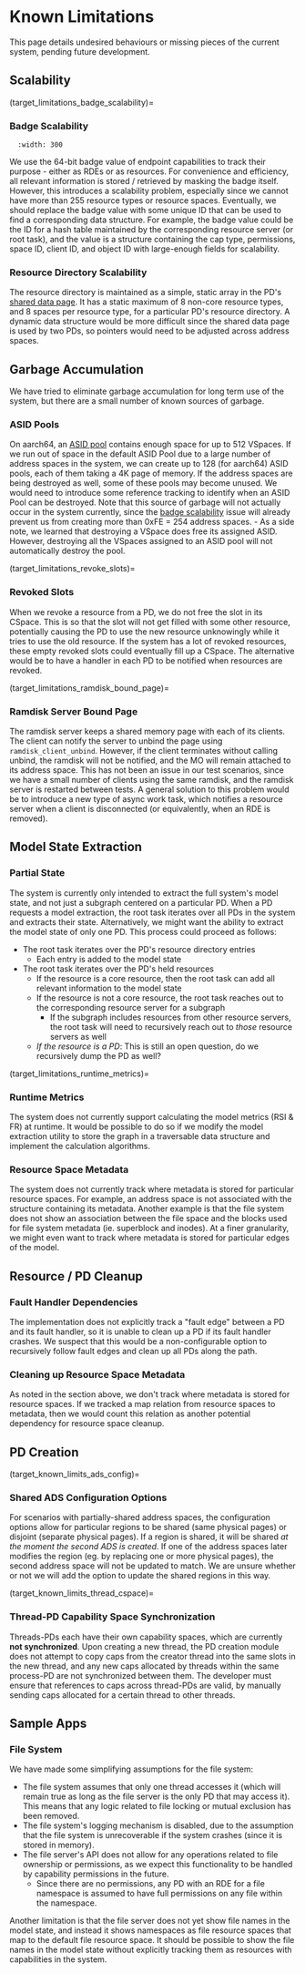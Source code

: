 # Known Limitations
This page details undesired behaviours or missing pieces of the current system, pending future development.

## Scalability

(target_limitations_badge_scalability)=
### Badge Scalability
```{image} ../figures/badge_bits.png
  :width: 300
```
We use the 64-bit badge value of endpoint capabilities to track their purpose - either as RDEs or as resources. For convenience and efficiency, all relevant information is stored / retrieved by masking the badge itself. However, this introduces a scalability problem, especially since we cannot have more than 255 resource types or resource spaces. Eventually, we should replace the badge value with some unique ID that can be used to find a corresponding data structure. For example, the badge value could be the ID for a hash table maintained by the corresponding resource server (or root task), and the value is a structure containing the cap type, permissions, space ID, client ID, and object ID with large-enough fields for scalability.

### Resource Directory Scalability
The resource directory is maintained as a simple, static array in the PD's [shared data page](target_glossary_shared_data). It has a static maximum of 8 non-core resource types, and 8 spaces per resource type, for a particular PD's resource directory. A dynamic data structure would be more difficult since the shared data page is used by two PDs, so pointers would need to be adjusted across address spaces.

## Garbage Accumulation
We have tried to eliminate garbage accumulation for long term use of the system, but there are a small number of known sources of garbage.

### ASID Pools
On aarch64, an [ASID pool](target_glossary_asid_pool) contains enough space for up to 512 VSpaces. If we run out of space in the default ASID Pool due to a large number of address spaces in the system, we can create up to 128 (for aarch64) ASID pools, each of them taking a 4K page of memory. If the address spaces are being destroyed as well, some of these pools may become unused. We would need to introduce some reference tracking to identify when an ASID Pool can be destroyed. Note that this source of garbage will not actually occur in the system currently, since the [badge scalability](target_limitations_badge_scalability) issue will already prevent us from creating more than 0xFE = 254 address spaces.
    - As a side note, we learned that destroying a VSpace does free its assigned ASID. However, destroying all the VSpaces assigned to an ASID pool will not automatically destroy the pool.

(target_limitations_revoke_slots)=
### Revoked Slots
When we revoke a resource from a PD, we do not free the slot in its CSpace. This is so that the slot will not get filled with some other resource, potentially causing the PD to use the new resource unknowingly while it tries to use the old resource. If the system has a lot of revoked resources, these empty revoked slots could eventually fill up a CSpace. The alternative would be to have a handler in each PD to be notified when resources are revoked.

(target_limitations_ramdisk_bound_page)=
### Ramdisk Server Bound Page
The ramdisk server keeps a shared memory page with each of its clients. The client can notify the server to unbind the page using `ramdisk_client_unbind`. However, if the client terminates without calling unbind, the ramdisk will not be notified, and the MO will remain attached to its address space. This has not been an issue in our test scenarios, since we have a small number of clients using the same ramdisk, and the ramdisk server is restarted between tests. A general solution to this problem would be to introduce a new type of async work task, which notifies a resource server when a client is disconnected (or equivalently, when an RDE is removed).

## Model State Extraction

### Partial State
The system is currently only intended to extract the full system's model state, and not just a subgraph centered on a particular PD.
When a PD requests a model extraction, the root task iterates over all PDs in the system and extracts their state. Alternatively, we might want the ability to extract the model state of only one PD. This process could proceed as follows:
- The root task iterates over the PD's resource directory entries
    - Each entry is added to the model state
- The root task iterates over the PD's held resources
    - If the resource is a core resource, then the root task can add all relevant information to the model state
    - If the resource is not a core resource, the root task reaches out to the corresponding resource server for a subgraph
        - If the subgraph includes resources from other resource servers, the root task will need to recursively reach out to *those* resource servers as well
    - *If the resource is a PD*: This is still an open question, do we recursively dump the PD as well?

(target_limitations_runtime_metrics)=
### Runtime Metrics
The system does not currently support calculating the model metrics (RSI & FR) at runtime. It would be possible to do so if we modify the model extraction utility to store the graph in a traversable data structure and implement the calculation algorithms.

### Resource Space Metadata 
The system does not currently track where metadata is stored for particular resource spaces. For example, an address space is not associated with the structure containing its metadata. Another example is that the file system does not show an association between the file space and the blocks used for file system metadata (ie. superblock and inodes). At a finer granularity, we might even want to track where metadata is stored for particular edges of the model. 

## Resource / PD Cleanup

### Fault Handler Dependencies
The implementation does not explicitly track a "fault edge" between a PD and its fault handler, so it is unable to clean up a PD if its fault handler crashes. We suspect that this would be a non-configurable option to recursively follow fault edges and clean up all PDs along the path.

### Cleaning up Resource Space Metadata
As noted in the section above, we don't track where metadata is stored for resource spaces. If we tracked a map relation from resource spaces to metadata, then we would count this relation as another potential dependency for resource space cleanup.

## PD Creation

(target_known_limits_ads_config)=
### Shared ADS Configuration Options
For scenarios with partially-shared address spaces, the configuration options allow for particular regions to be shared (same physical pages) or disjoint (separate physical pages). If a region is shared, it will be shared *at the moment the second ADS is created*. If one of the address spaces later modifies the region (eg. by replacing one or more physical pages), the second address space will not be updated to match. We are unsure whether or not we will add the option to update the shared regions in this way.

(target_known_limits_thread_cspace)=
### Thread-PD Capability Space Synchronization
Threads-PDs each have their own capability spaces, which are currently **not synchronized**. Upon creating a new thread,
the PD creation module does not attempt to copy caps from the creator thread into the same slots in the new thread,
and any new caps allocated by threads within the same process-PD are not synchronized between them.
The developer must ensure that references to caps across thread-PDs are valid, by manually sending caps allocated
for a certain thread to other threads.

## Sample Apps

### File System
We have made some simplifying assumptions for the file system:
- The file system assumes that only one thread accesses it (which will remain true as long as the file server is the only PD that may access it). This means that any logic related to file locking or mutual exclusion has been removed.
- The file system's logging mechanism is disabled, due to the assumption that the file system is unrecoverable if the system crashes (since it is stored in memory).
- The file server's API does not allow for any operations related to file ownership or permissions, as we expect this functionality to be handled by capability permissions in the future.
    - Since there are no permissions, any PD with an RDE for a file namespace is assumed to have full permissions on any file within the namespace.

Another limitation is that the file server does not yet show file names in the model state, and instead it shows namespaces as file resource spaces that map to the default file resource space. It should be possible to show the file names in the model state without explicitly tracking them as resources with capabilities in the system.

